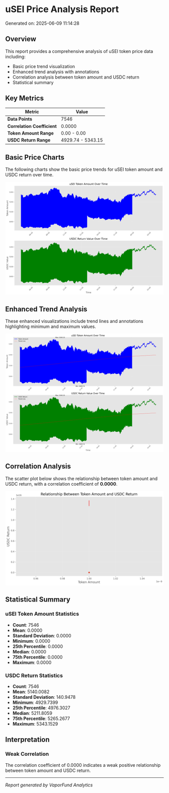 # uSEI Price Analysis Report

Generated on: 2025-06-09 11:14:28

## Overview

This report provides a comprehensive analysis of uSEI token price data including:
- Basic price trend visualization
- Enhanced trend analysis with annotations
- Correlation analysis between token amount and USDC return
- Statistical summary

## Key Metrics

| Metric | Value |
|--------|-------|
| **Data Points** | 7546 |
| **Correlation Coefficient** | 0.0000 |
| **Token Amount Range** | 0.00 - 0.00 |
| **USDC Return Range** | 4929.74 - 5343.15 |

## Basic Price Charts

The following charts show the basic price trends for uSEI token amount and USDC return over time.

![uSEI Basic Price Charts](https://raw.githubusercontent.com/VaporFund/weekly-reports/main/chart_images/uSEI_price_charts.png)

## Enhanced Trend Analysis

These enhanced visualizations include trend lines and annotations highlighting minimum and maximum values.

![uSEI Enhanced Trend Charts](https://raw.githubusercontent.com/VaporFund/weekly-reports/main/chart_images/uSEI_price_charts_with_trend.png)

## Correlation Analysis

The scatter plot below shows the relationship between token amount and USDC return, with a correlation coefficient of **0.0000**.

![uSEI Correlation Analysis](https://raw.githubusercontent.com/VaporFund/weekly-reports/main/chart_images/uSEI_relationship_chart.png)

## Statistical Summary

### uSEI Token Amount Statistics
- **Count**: 7546
- **Mean**: 0.0000
- **Standard Deviation**: 0.0000
- **Minimum**: 0.0000
- **25th Percentile**: 0.0000
- **Median**: 0.0000
- **75th Percentile**: 0.0000
- **Maximum**: 0.0000

### USDC Return Statistics
- **Count**: 7546
- **Mean**: 5140.0082
- **Standard Deviation**: 140.9478
- **Minimum**: 4929.7399
- **25th Percentile**: 4976.3027
- **Median**: 5211.8059
- **75th Percentile**: 5265.2677
- **Maximum**: 5343.1529

## Interpretation

### Weak Correlation

The correlation coefficient of 0.0000 indicates a weak positive relationship between token amount and USDC return.

---


*Report generated by VaporFund Analytics*
